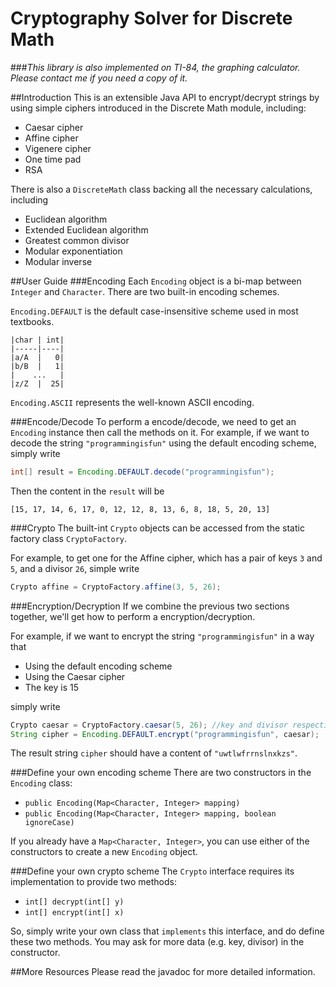 # Cryptography Solver for Discrete Math

###*This library is also implemented on TI-84, the graphing calculator.<br>Please contact me if you need a copy of it.*

##Introduction
This is an extensible Java API to encrypt/decrypt strings by using simple ciphers introduced in the Discrete Math module, including:
<ul>
  <li>Caesar cipher</li>
  <li>Affine cipher</li>
  <li>Vigenere cipher</li>
  <li>One time pad</li>
  <li>RSA</li>
</ul>

There is also a `DiscreteMath` class backing all the necessary calculations, including
* Euclidean algorithm
* Extended Euclidean algorithm
* Greatest common divisor
* Modular exponentiation
* Modular inverse

##User Guide
###Encoding
Each ```Encoding``` object is a bi-map between ```Integer``` and ```Character```. There are two built-in encoding schemes.

```Encoding.DEFAULT``` is the default case-insensitive scheme used in most textbooks.
```
|char | int|
|-----|----|
|a/A  |   0|
|b/B  |   1|
|    ...   |
|z/Z  |  25|
```

```Encoding.ASCII``` represents the well-known ASCII encoding.

###Encode/Decode
To perform a encode/decode, we need to get an ```Encoding``` instance then call the methods on it. For example, if we want to decode the string ```"programmingisfun"``` using the default encoding scheme, simply write

```java
int[] result = Encoding.DEFAULT.decode("programmingisfun");
```

Then the content in the ```result``` will be

```[15, 17, 14, 6, 17, 0, 12, 12, 8, 13, 6, 8, 18, 5, 20, 13]```

###Crypto
The built-int ```Crypto``` objects can be accessed from the static factory class ```CryptoFactory```. 

For example, to get one for the Affine cipher, which has a pair of keys `3` and `5`, and a divisor `26`, simple write

```java
Crypto affine = CryptoFactory.affine(3, 5, 26);
```

###Encryption/Decryption
If we combine the previous two sections together, we'll get how to perform a encryption/decryption.

For example, if we want to encrypt the string ```"programmingisfun"``` in a way that
<ul>
  <li>Using the default encoding scheme</li>
  <li>Using the Caesar cipher</li>
  <li>The key is 15</li>
</ul>

simply write

```java
Crypto caesar = CryptoFactory.caesar(5, 26); //key and divisor respectively
String cipher = Encoding.DEFAULT.encrypt("programmingisfun", caesar);
```
The result string ```cipher``` should have a content of ```"uwtlwfrrnslnxkzs"```.

###Define your own encoding scheme
There are two constructors in the `Encoding` class:
* `public Encoding(Map<Character, Integer> mapping)`
* `public Encoding(Map<Character, Integer> mapping, boolean ignoreCase)`

If you already have a `Map<Character, Integer>`, you can use either of the constructors to create a new `Encoding` object.

###Define your own crypto scheme
The ```Crypto``` interface requires its implementation to provide two methods: 
* ```int[] decrypt(int[] y)```
* ```int[] encrypt(int[] x)``` 

So, simply write your own class that `implements` this interface, and do define these two methods. You may ask for more data (e.g. key, divisor) in the constructor.

##More Resources
Please read the javadoc for more detailed information.
